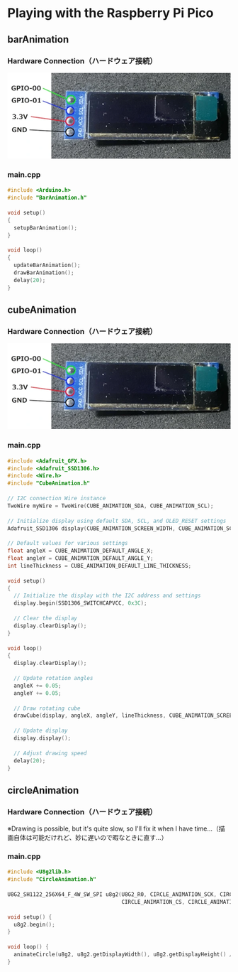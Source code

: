 # Playing with the Raspberry Pi Pico

## barAnimation
### Hardware Connection（ハードウェア接続）

![128X64LCD](image/128X64LCD.webp)

### main.cpp
```c++
#include <Arduino.h>
#include "BarAnimation.h"

void setup()
{
  setupBarAnimation();
}

void loop()
{
  updateBarAnimation();
  drawBarAnimation();
  delay(20);
}
```

## cubeAnimation
### Hardware Connection（ハードウェア接続）

![128X64LCD](image/128X64LCD.webp)

### main.cpp
```c++
#include <Adafruit_GFX.h>
#include <Adafruit_SSD1306.h>
#include <Wire.h>
#include "CubeAnimation.h"

// I2C connection Wire instance
TwoWire myWire = TwoWire(CUBE_ANIMATION_SDA, CUBE_ANIMATION_SCL);

// Initialize display using default SDA, SCL, and OLED_RESET settings
Adafruit_SSD1306 display(CUBE_ANIMATION_SCREEN_WIDTH, CUBE_ANIMATION_SCREEN_HEIGHT, &myWire, CUBE_ANIMATION_OLED_RESET);

// Default values for various settings
float angleX = CUBE_ANIMATION_DEFAULT_ANGLE_X;
float angleY = CUBE_ANIMATION_DEFAULT_ANGLE_Y;
int lineThickness = CUBE_ANIMATION_DEFAULT_LINE_THICKNESS;

void setup()
{
  // Initialize the display with the I2C address and settings
  display.begin(SSD1306_SWITCHCAPVCC, 0x3C);

  // Clear the display
  display.clearDisplay();
}

void loop()
{
  display.clearDisplay();

  // Update rotation angles
  angleX += 0.05;
  angleY += 0.05;

  // Draw rotating cube
  drawCube(display, angleX, angleY, lineThickness, CUBE_ANIMATION_SCREEN_WIDTH, CUBE_ANIMATION_SCREEN_HEIGHT);

  // Update display
  display.display();

  // Adjust drawing speed
  delay(20);
}
```

## circleAnimation
### Hardware Connection（ハードウェア接続）

※Drawing is possible, but it's quite slow, so I'll fix it when I have time...（描画自体は可能だけれど、妙に遅いので暇なときに直す…）

### main.cpp
```c++
#include <U8g2lib.h>
#include "CircleAnimation.h"

U8G2_SH1122_256X64_F_4W_SW_SPI u8g2(U8G2_R0, CIRCLE_ANIMATION_SCK, CIRCLE_ANIMATION_MOSI,
                                    CIRCLE_ANIMATION_CS, CIRCLE_ANIMATION_DC, CIRCLE_ANIMATION_RST);

void setup() {
  u8g2.begin();
}

void loop() {
  animateCircle(u8g2, u8g2.getDisplayWidth(), u8g2.getDisplayHeight() / 2, 5);
}
```